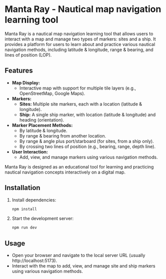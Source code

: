 # Manta Ray - Nautical map navigation learning tool

Manta Ray is a nautical map navigation learning tool that allows users to interact with a map and manage two types of markers: sites and a ship. It provides a platform for users to learn about and practice various nautical navigation methods, including latitude & longitude, range & bearing, and lines of position (LOP).

## Features

-   **Map Display:**
    -   Interactive map with support for multiple tile layers (e.g., OpenStreetMap, Google Maps).
-   **Markers:**
    -   **Sites:** Multiple site markers, each with a location (latitude & longitude).
    -   **Ship:** A single ship marker, with location (latitude & longitude) and heading (orientation).
-   **Marker Placement Methods:**
    -   By latitude & longitude.
    -   By range & bearing from another location.
    -   By range & angle plus port/starboard (for sites, from a ship only).
    -   By crossing two lines of position (e.g., bearing, range, depth line).
-   **User Interaction:**
    -   Add, view, and manage markers using various navigation methods.

Manta Ray is designed as an educational tool for learning and practicing nautical navigation concepts interactively on a digital map.

## Installation

1. Install dependencies:
    ```sh
    npm install
    ```
2. Start the development server:
    ```sh
    npm run dev
    ```

## Usage

-   Open your browser and navigate to the local server URL (usually http://localhost:5173).
-   Interact with the map to add, view, and manage site and ship markers using various navigation methods.
